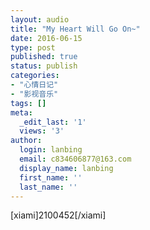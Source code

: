 ```yaml
---
layout: audio
title: "My Heart Will Go On~"
date: 2016-06-15
type: post
published: true
status: publish
categories:
- "心情日记"
- "影视音乐"
tags: []
meta:
  _edit_last: '1'
  views: '3'
author:
  login: lanbing
  email: c834606877@163.com
  display_name: lanbing
  first_name: ''
  last_name: ''
---
```


[xiami]2100452[/xiami]
